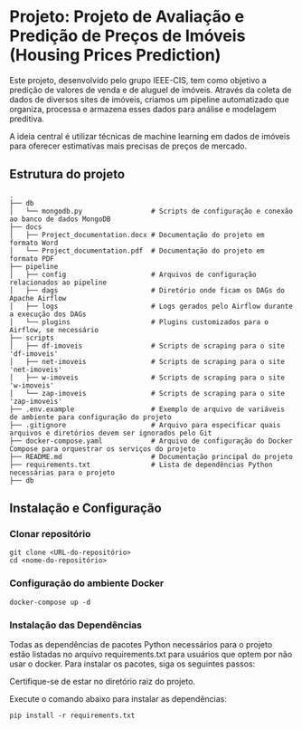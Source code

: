 # Projeto: Projeto de Avaliação e Predição de Preços de Imóveis (Housing Prices Prediction)

Este projeto, desenvolvido pelo grupo IEEE-CIS, tem como objetivo a predição de valores de venda e de aluguel de imóveis. Através da coleta de dados de diversos sites de imóveis, criamos um pipeline automatizado que organiza, processa e armazena esses dados para análise e modelagem preditiva.

A ideia central é utilizar técnicas de machine learning em dados de imóveis para oferecer estimativas mais precisas de preços de mercado.

## Estrutura do projeto

```
.
├── db
│   └── mongodb.py                 # Scripts de configuração e conexão ao banco de dados MongoDB
├── docs
│   ├── Project_documentation.docx # Documentação do projeto em formato Word
│   └── Project_documentation.pdf  # Documentação do projeto em formato PDF
├── pipeline
│   ├── config                     # Arquivos de configuração relacionados ao pipeline
│   ├── dags                       # Diretório onde ficam os DAGs do Apache Airflow
│   ├── logs                       # Logs gerados pelo Airflow durante a execução dos DAGs
│   └── plugins                    # Plugins customizados para o Airflow, se necessário
├── scripts
│   ├── df-imoveis                 # Scripts de scraping para o site 'df-imoveis'
│   ├── net-imoveis                # Scripts de scraping para o site 'net-imoveis'
│   ├── w-imoveis                  # Scripts de scraping para o site 'w-imoveis'
│   └── zap-imoveis                # Scripts de scraping para o site 'zap-imoveis'
├── .env.example                   # Exemplo de arquivo de variáveis de ambiente para configuração do projeto
├── .gitignore                     # Arquivo para especificar quais arquivos e diretórios devem ser ignorados pelo Git
├── docker-compose.yaml            # Arquivo de configuração do Docker Compose para orquestrar os serviços do projeto
├── README.md                      # Documentação principal do projeto
├── requirements.txt               # Lista de dependências Python necessárias para o projeto
├── db
```

## Instalação e Configuração

### Clonar repositório

```
git clone <URL-do-repositório>
cd <nome-do-repositório>
```

### Configuração do ambiente Docker

```
docker-compose up -d

```

### Instalação das Dependências

Todas as dependências de pacotes Python necessários para o projeto estão listadas no arquivo requirements.txt para usuários que optem por não usar o docker. Para instalar os pacotes, siga os seguintes passos:

Certifique-se de estar no diretório raiz do projeto.

Execute o comando abaixo para instalar as dependências:

```
pip install -r requirements.txt
```
